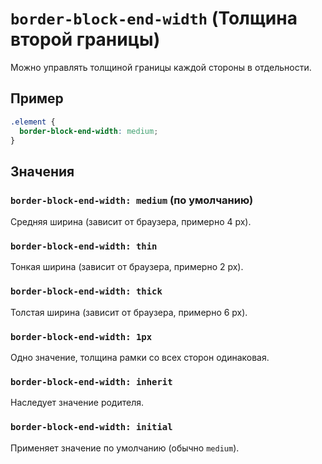 # `border-block-end-width` (Толщина второй границы)

Можно управлять толщиной границы каждой стороны в отдельности.

## Пример

```css
.element {
  border-block-end-width: medium;
}
```

## Значения

### `border-block-end-width: medium` (по умолчанию)

Средняя ширина (зависит от браузера, примерно 4 px).

### `border-block-end-width: thin`

Тонкая ширина (зависит от браузера, примерно 2 px).

### `border-block-end-width: thick`

Толстая ширина (зависит от браузера, примерно 6 px).

### `border-block-end-width: 1px`

Одно значение, толщина рамки со всех сторон одинаковая.

### `border-block-end-width: inherit`

Наследует значение родителя.

### `border-block-end-width: initial`

Применяет значение по умолчанию (обычно `medium`).
